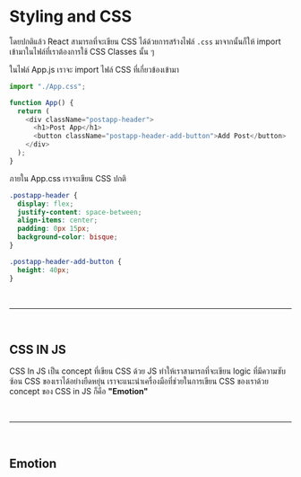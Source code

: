 # Styling and CSS

โดยปกติแล้ว React สามารถที่จะเขียน CSS ได้ด้วยการสร้างไฟล์ `.css` มาจากนั้นก็ให้ import เข้ามาในไฟล์ที่เราต้องการใช้ CSS Classes นั้น ๆ

ในไฟล์ App.js เราจะ import ไฟล์ CSS ที่เกี่ยวข้องเข้ามา

```js
import "./App.css";

function App() {
  return (
    <div className="postapp-header">
      <h1>Post App</h1>
      <button className="postapp-header-add-button">Add Post</button>
    </div>
  );
}
```

ภายใน App.css เราจะเขียน CSS ปกติ

```css
.postapp-header {
  display: flex;
  justify-content: space-between;
  align-items: center;
  padding: 0px 15px;
  background-color: bisque;
}

.postapp-header-add-button {
  height: 40px;
}
```

<br><hr><br>

## CSS IN JS

CSS In JS เป็น concept ที่เขียน CSS ด้วย JS ทำให้เราสามารถที่จะเขียน logic ที่มีความซับซ้อน CSS ของเราได้อย่างยืดหยุ่น เราจะแนะนำเครื่องมือที่ช่วยในการเขียน CSS ของเราด้วย concept ของ CSS in JS ก็คือ **"Emotion"**

<br><hr><br>

## Emotion
